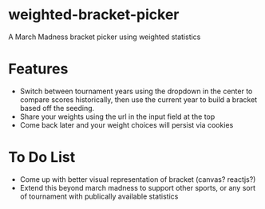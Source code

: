 weighted-bracket-picker
=======================

A March Madness bracket picker using weighted statistics

Features
========
* Switch between tournament years using the dropdown in the center to compare scores historically, then use the current year to build a bracket based off the seeding.
* Share your weights using the url in the input field at the top
* Come back later and your weight choices will persist via cookies


To Do List
==========
* Come up with better visual representation of bracket (canvas? reactjs?)
* Extend this beyond march madness to support other sports, or any sort of tournament with publically available statistics
